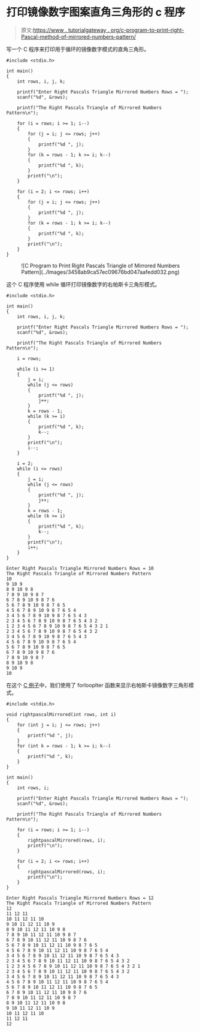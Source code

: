 # 打印镜像数字图案直角三角形的 c 程序

> 原文:[https://www . tutorialgateway . org/c-program-to-print-right-Pascal-method-of-mirrored-numbers-pattern/](https://www.tutorialgateway.org/c-program-to-print-right-pascals-triangle-of-mirrored-numbers-pattern/)

写一个 C 程序来打印用于循环的镜像数字模式的直角三角形。

```
#include <stdio.h>

int main()
{
	int rows, i, j, k;

	printf("Enter Right Pascals Triangle Mirrored Numbers Rows = ");
	scanf("%d", &rows);

	printf("The Right Pascals Triangle of Mirrored Numbers Pattern\n");

	for (i = rows; i >= 1; i--)
	{
		for (j = i; j <= rows; j++)
		{
			printf("%d ", j);
		}
		for (k = rows - 1; k >= i; k--)
		{
			printf("%d ", k);
		}
		printf("\n");
	}

	for (i = 2; i <= rows; i++)
	{
		for (j = i; j <= rows; j++)
		{
			printf("%d ", j);
		}
		for (k = rows - 1; k >= i; k--)
		{
			printf("%d ", k);
		}
		printf("\n");
	}
}
```

<figure class="wp-block-image size-large">![C Program to Print Right Pascals Triangle of Mirrored Numbers Pattern](../Images/3458ab9ca57ec09676bd047aafedd032.png)</figure>

这个 C 程序使用 while 循环打印镜像数字的右帕斯卡三角形模式。

```
#include <stdio.h>

int main()
{
	int rows, i, j, k;

	printf("Enter Right Pascals Triangle Mirrored Numbers Rows = ");
	scanf("%d", &rows);

	printf("The Right Pascals Triangle of Mirrored Numbers Pattern\n");

	i = rows;

	while (i >= 1)
	{
		j = i;
		while (j <= rows)
		{
			printf("%d ", j);
			j++;
		}
		k = rows - 1;
		while (k >= i)
		{
			printf("%d ", k);
			k--;
		}
		printf("\n");
		i--;
	}

	i = 2;
	while (i <= rows)
	{
		j = i;
		while (j <= rows)
		{
			printf("%d ", j);
			j++;
		}
		k = rows - 1;
		while (k >= i)
		{
			printf("%d ", k);
			k--;
		}
		printf("\n");
		i++;
	}
}
```

```
Enter Right Pascals Triangle Mirrored Numbers Rows = 10
The Right Pascals Triangle of Mirrored Numbers Pattern
10 
9 10 9 
8 9 10 9 8 
7 8 9 10 9 8 7 
6 7 8 9 10 9 8 7 6 
5 6 7 8 9 10 9 8 7 6 5 
4 5 6 7 8 9 10 9 8 7 6 5 4 
3 4 5 6 7 8 9 10 9 8 7 6 5 4 3 
2 3 4 5 6 7 8 9 10 9 8 7 6 5 4 3 2 
1 2 3 4 5 6 7 8 9 10 9 8 7 6 5 4 3 2 1 
2 3 4 5 6 7 8 9 10 9 8 7 6 5 4 3 2 
3 4 5 6 7 8 9 10 9 8 7 6 5 4 3 
4 5 6 7 8 9 10 9 8 7 6 5 4 
5 6 7 8 9 10 9 8 7 6 5 
6 7 8 9 10 9 8 7 6 
7 8 9 10 9 8 7 
8 9 10 9 8 
9 10 9 
10 
```

在这个 [C 例子](https://www.tutorialgateway.org/c-programming-examples/)中，我们使用了 forloopIter 函数来显示右帕斯卡镜像数字三角形模式。

```
#include <stdio.h>

void rightpascalMirrored(int rows, int i)
{
	for (int j = i; j <= rows; j++)
	{
		printf("%d ", j);
	}
	for (int k = rows - 1; k >= i; k--)
	{
		printf("%d ", k);
	}
}

int main()
{
	int rows, i;

	printf("Enter Right Pascals Triangle Mirrored Numbers Rows = ");
	scanf("%d", &rows);

	printf("The Right Pascals Triangle of Mirrored Numbers Pattern\n");

	for (i = rows; i >= 1; i--)
	{
		rightpascalMirrored(rows, i);
		printf("\n");
	}

	for (i = 2; i <= rows; i++)
	{
		rightpascalMirrored(rows, i);
		printf("\n");
	}
}
```

```
Enter Right Pascals Triangle Mirrored Numbers Rows = 12
The Right Pascals Triangle of Mirrored Numbers Pattern
12 
11 12 11 
10 11 12 11 10 
9 10 11 12 11 10 9 
8 9 10 11 12 11 10 9 8 
7 8 9 10 11 12 11 10 9 8 7 
6 7 8 9 10 11 12 11 10 9 8 7 6 
5 6 7 8 9 10 11 12 11 10 9 8 7 6 5 
4 5 6 7 8 9 10 11 12 11 10 9 8 7 6 5 4 
3 4 5 6 7 8 9 10 11 12 11 10 9 8 7 6 5 4 3 
2 3 4 5 6 7 8 9 10 11 12 11 10 9 8 7 6 5 4 3 2 
1 2 3 4 5 6 7 8 9 10 11 12 11 10 9 8 7 6 5 4 3 2 1 
2 3 4 5 6 7 8 9 10 11 12 11 10 9 8 7 6 5 4 3 2 
3 4 5 6 7 8 9 10 11 12 11 10 9 8 7 6 5 4 3 
4 5 6 7 8 9 10 11 12 11 10 9 8 7 6 5 4 
5 6 7 8 9 10 11 12 11 10 9 8 7 6 5 
6 7 8 9 10 11 12 11 10 9 8 7 6 
7 8 9 10 11 12 11 10 9 8 7 
8 9 10 11 12 11 10 9 8 
9 10 11 12 11 10 9 
10 11 12 11 10 
11 12 11 
12 
```